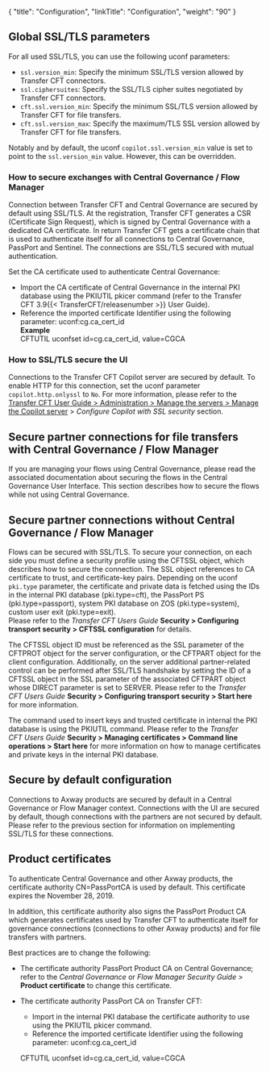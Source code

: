 {
    "title": "Configuration",
    "linkTitle": "Configuration",
    "weight": "90"
}<span id="__RefHeading___Toc473905785"></span>

## Global SSL/TLS parameters

For all used SSL/TLS, you can use the following uconf parameters:

- `ssl.version_min`: Specify the minimum SSL/TLS version allowed by Transfer CFT connectors.
- `ssl.ciphersuites`: Specify the SSL/TLS cipher suites negotiated by Transfer CFT connectors.
- `cft.ssl.version_min`: Specify the minimum SSL/TLS version allowed by Transfer CFT for file transfers.
- `cft.ssl.version_max`: Specify the maximum/TLS SSL version allowed by Transfer CFT for file transfers.

Notably and by default, the uconf `copilot.ssl.version_min` value is set to point to the `ssl.version_min` value. However, this can be overridden.

### How to secure exchanges with Central Governance / Flow Manager

Connection between Transfer CFT and Central Governance are secured by default using SSL/TLS. At the registration, Transfer CFT generates a CSR (Certificate Sign Request), which is signed by Central Governance with a dedicated CA certificate. In return Transfer CFT gets a certificate chain that is used to authenticate itself for all connections to Central Governance, PassPort and Sentinel. The connections are SSL/TLS secured with mutual authentication.

Set the CA certificate used to authenticate Central Governance:

- Import the CA certificate of Central Governance in the internal PKI database using the PKIUTIL pkicer command (refer to the Transfer CFT 3.9{{< TransferCFT/releasenumber >}} User Guide).
- Reference the imported certificate Identifier using the following parameter: uconf:cg.ca\_cert\_id  
    ****Example****  
    CFTUTIL uconfset id=cg.ca\_cert\_id, value=CGCA

### How to SSL/TLS secure the UI

Connections to the Transfer CFT Copilot server are secured by default. To enable HTTP for this connection, set the uconf parameter` copilot.http.onlyssl` to `No`. For more information, please refer to the [Transfer CFT User Guide &gt; Administration &gt; Manage the servers &gt; Manage the Copilot server](https://docs.axway.com/bundle/TransferCFT_38_UsersGuide_allOS_en_HTML5/page/Content/administration/manage_copilot.htm) &gt; *Configure Copilot with SSL security* section.

<span id="__RefHeading___Toc473905788"></span>

## Secure partner connections for file transfers with Central Governance / Flow Manager

If you are managing your flows using Central Governance, please read the associated documentation about securing the flows in the Central Governance User Interface. This section describes how to secure the flows while not using Central Governance.

## Secure partner connections without Central Governance / Flow Manager

Flows can be secured with SSL/TLS. To secure your connection, on each side you must define a security profile using the CFTSSL object, which describes how to secure the connection. The SSL object references to CA certificate to trust, and certificate-key pairs. Depending on the uconf `pki.type` parameter, the certificate and private data is fetched using the IDs in the internal PKI database (pki.type=cft), the PassPort PS (pki.type=passport), system PKI database on ZOS (pki.type=system), custom user exit (pki.type=exit).  
Please refer to the *Transfer CFT Users Guide* ****Security &gt; Configuring transport security &gt; CFTSSL configuration**** for details.

The CFTSSL object ID must be referenced as the SSL parameter of the CFTPROT object for the server configuration, or the CFTPART object for the client configuration. Additionally, on the server additional partner-related control can be performed after SSL/TLS handshake by setting the ID of a CFTSSL object in the SSL parameter of the associated CFTPART object whose DIRECT parameter is set to SERVER. Please refer to the *Transfer CFT Users Guide* ****Security &gt; Configuring transport security &gt; Start here**** for more information.

The command used to insert keys and trusted certificate in internal the PKI database is using the PKIUTIL command. Please refer to the *Transfer CFT Users Guide* ****Security &gt; Managing certificates &gt; Command line operations &gt; Start here**** for more information on how to manage certificates and private keys in the internal PKI database.

<span id="__RefHeading___Toc473905789"></span>

## Secure by default configuration

Connections to Axway products are secured by default in a Central Governance or Flow Manager context. Connections with the UI are secured by default, though connections with the partners are not secured by default. Please refer to the previous section for information on implementing SSL/TLS for these connections.

<span id="__RefHeading___Toc473905790"></span>

## Product certificates

To authenticate Central Governance and other Axway products, the certificate authority CN=PassPortCA is used by default. This certificate expires the November 28, 2019.

In addition, this certificate authority also signs the PassPort Product CA which generates certificates used by Transfer CFT to authenticate itself for governance connections (connections to other Axway products) and for file transfers with partners.

Best practices are to change the following:

- The certificate authority PassPort Product CA on Central Governance; refer to the *Central Governance* or *Flow Manager Security Guide* > ****Product certificate**** to change this certificate.
- The certificate authority PassPort CA on Transfer CFT:
    -   Import in the internal PKI database the certificate authority to use using the PKIUTIL pkicer command.
    -   Reference the imported certificate Identifier using the following parameter: uconf:cg.ca\_cert\_id

      
    CFTUTIL uconfset id=cg.ca\_cert\_id, value=CGCA
